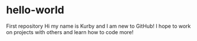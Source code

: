 # hello-world
First repository
Hi my name is Kurby and I am new to GitHub!
I hope to work on projects with others and learn how to code more!
